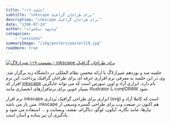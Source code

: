 ```yaml
---
title: "جلسه ۱۱۹"
subtitle: "inkscape برای طراحان گرافیک"
description: "inkscape برای طراحان گرافیک"
date: "1396-07-24"
author: "وجیهه نیکخواه"
categories:
    - "sessions"
summaryImage: "/img/posters/poster119.jpg"
readmore: true
---
```

[![نشست ۱۱۹ شیرازلاگ - inkscape برای طراحان گرافیک](../../img/posters/poster119.jpg)](../../img/posters/poster119.jpg)

جلسه صد و نوزدهم شیرازلاگ با ارائه محسن نظام الملکی در دانشگاه زند برگزار شد. وی در این جلسه به معرفی نرم افزاری حرفه ای برای طراحان گرافیک پرداخت. این نرم افزار که [inkscape](https://inkscape.org/en/) نام دارد، ابزاری آزاد و اوپن سورس است که می تواند جایگزین بسیار خوبی برای نرم‌افزارهای انحصاری مانند illustrator یا  corelDRAW شود.

نرم افزار inkscape ابزاری برای طراحی گرافیک بُرداری (svg) است که کاملا آزاد و متن باز می باشد. inkscape هم اکنون در صنعت وب برای طراحی گستره وسیعی از نیازها، مانند نگاره، آیکون، لوگو، دیاگرام، نقشه، وبسایت و ... استفاده می شود و یادگیری آن نیز ساده و آسان است.
